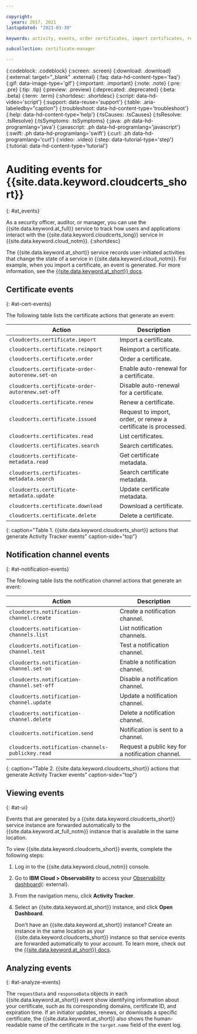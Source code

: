 ```yaml
---

copyright:
  years: 2017, 2021
lastupdated: "2021-03-30"

keywords: activity, events, order certificates, import certificates, renew certificates, list certificates, issue certificates, search certificates, certificates, certificate metadata

subcollection: certificate-manager

---
```


{:codeblock: .codeblock}
{:screen: .screen}
{:download: .download}
{:external: target="_blank" .external}
{:faq: data-hd-content-type='faq'}
{:gif: data-image-type='gif'}
{:important: .important}
{:note: .note}
{:pre: .pre}
{:tip: .tip}
{:preview: .preview}
{:deprecated: .deprecated}
{:beta: .beta}
{:term: .term}
{:shortdesc: .shortdesc}
{:script: data-hd-video='script'}
{:support: data-reuse='support'}
{:table: .aria-labeledby="caption"}
{:troubleshoot: data-hd-content-type='troubleshoot'}
{:help: data-hd-content-type='help'}
{:tsCauses: .tsCauses}
{:tsResolve: .tsResolve}
{:tsSymptoms: .tsSymptoms}
{:java: .ph data-hd-programlang='java'}
{:javascript: .ph data-hd-programlang='javascript'}
{:swift: .ph data-hd-programlang='swift'}
{:curl: .ph data-hd-programlang='curl'}
{:video: .video}
{:step: data-tutorial-type='step'}
{:tutorial: data-hd-content-type='tutorial'}


# Auditing events for {{site.data.keyword.cloudcerts_short}}
{: #at_events}

As a security officer, auditor, or manager, you can use the {{site.data.keyword.at_full}} service to track how users and applications interact with the {{site.data.keyword.cloudcerts_long}} service in {{site.data.keyword.cloud_notm}}.
{:shortdesc}

The {{site.data.keyword.at_short}} service records user-initiated activities that change the state of a service in {{site.data.keyword.cloud_notm}}. For example, when you import a certificate, an event is generated. For more information, see the [{{site.data.keyword.at_short}} docs](/docs/Activity-Tracker-with-LogDNA?topic=Activity-Tracker-with-LogDNA-getting-started).

## Certificate events
{: #at-cert-events}

The following table lists the certificate actions that generate an event:

| Action                                           | Description                                                    |
| ------------------------------------------------ | -------------------------------------------------------------- |
| `cloudcerts.certificate.import`                  | Import a certificate.                                          |
| `cloudcerts.certificate.reimport`                | Reimport a certificate.                                        |
| `cloudcerts.certificate.order`                   | Order a certificate.                                           |
| `cloudcerts.certificate-order-autorenew.set-on`  | Enable auto-renewal for a certificate.                         |
| `cloudcerts.certificate-order-autorenew.set-off` | Disable auto-renewal for a certificate.                        |
| `cloudcerts.certificate.renew`                   | Renew a certificate.                                           |
| `cloudcerts.certificate.issued`                  | Request to import, order, or renew a certificate is processed. |
| `cloudcerts.certificates.read`                   | List certificates.                                             |
| `cloudcerts.certificates.search`                 | Search certificates.                                           |
| `cloudcerts.certificate-metadata.read`           | Get certificate metadata.                                      |
| `cloudcerts.certificates-metadata.search`        | Search certificate metadata.                                   |
| `cloudcerts.certificate-metadata.update`         | Update certificate metadata.                                   |
| `cloudcerts.certificate.download`                | Download a certificate.                                        |
| `cloudcerts.certificate.delete`                  | Delete a certificate.                                          |
{: caption="Table 1. {{site.data.keyword.cloudcerts_short}} actions that generate Activity Tracker events" caption-side="top"}

## Notification channel events
{: #at-notification-events}

The following table lists the notification channel actions that generate an event:

| Action                                            | Description                                      |
| ------------------------------------------------- | ------------------------------------------------ |
| `cloudcerts.notification-channel.create`          | Create a notification channel.                   |
| `cloudcerts.notification-channels.list`           | List notification channels.                      |
| `cloudcerts.notification-channel.test`            | Test a notification channel.                     |
| `cloudcerts.notification-channel.set-on`          | Enable a notification channel.                   |
| `cloudcerts.notification-channel.set-off`         | Disable a notification channel.                  |
| `cloudcerts.notification-channel.update`          | Update a notification channel.                   |
| `cloudcerts.notification-channel.delete`          | Delete a notification channel.                   |
| `cloudcerts.notification.send`                    | Notification is sent to a channel.               |
| `cloudcerts.notification-channels-publickey.read` | Request a public key for a notification channel. |
{: caption="Table 2. {{site.data.keyword.cloudcerts_short}} actions that generate Activity Tracker events" caption-side="top"}

## Viewing events
{: #at-ui}

Events that are generated by a {{site.data.keyword.cloudcerts_short}} service instance are forwarded automatically to the {{site.data.keyword.at_full_notm}} instance that is available in the same location.

To view {{site.data.keyword.cloudcerts_short}} events, complete the following steps:

1. Log in to the {{site.data.keyword.cloud_notm}} console.
2. Go to **IBM Cloud > Observability** to access your [Observability dashboard](https://{DomainName}/observe){: external}.
3. From the navigation menu, click **Activity Tracker**.
4. Select an {{site.data.keyword.at_short}} instance, and click **Open Dashboard**.

   Don't have an {{site.data.keyword.at_short}} instance? Create an instance in the same location as your {{site.data.keyword.cloudcerts_short}} instance so that service events are forwarded automatically to your account. To learn more, check out the [{{site.data.keyword.at_short}} docs](/docs/Activity-Tracker-with-LogDNA?topic=Activity-Tracker-with-LogDNA-getting-started).

## Analyzing events
{: #at-analyze-events}

The `requestData` and `responseData` objects in each {{site.data.keyword.at_short}} event show identifying information about your certificate, such as its corresponding domains, certificate ID, and expiration time. If an initiator updates, renews, or downloads a specific certificate, the {{site.data.keyword.at_short}} also shows the human-readable name of the certificate in the `target.name` field of the event log.